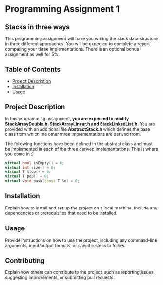 # Programming Assignment 1
## Stacks in three ways

This programming assignment will have you writing the stack data structure in three different approaches. You will be expected to complete a report comparing your three implementations. There is an optional bonus assignment as well for 5%.

## Table of Contents

- [Project Description](#project-description)
- [Installation](#installation)
- [Usage](#usage)

## Project Description

In this programming assignment, **you are expected to modify StackArrayDouble.h, StackArrayLinear.h and StackLinkedList.h**. You are provided with an additional file **AbstractStack.h** which defines the base class from which the other three implementations are derived from.

The following functions have been defined in the abstract class and must be implemented in each of the three derived implementations. This is where you come in :)

```cpp
virtual bool isEmpty() = 0;
virtual int size() = 0;
virtual T &top() = 0;
virtual T pop() = 0;
virtual void push(const T &e) = 0;
```

## Installation

Explain how to install and set up the project on a local machine. Include any dependencies or prerequisites that need to be installed.

## Usage

Provide instructions on how to use the project, including any command-line arguments, input/output formats, or specific steps to follow.

## Contributing

Explain how others can contribute to the project, such as reporting issues, suggesting improvements, or submitting pull requests.